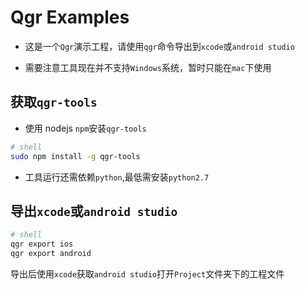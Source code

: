 Qgr Examples
===============

* 这是一个`Qgr`演示工程，请使用`qgr`命令导出到`xcode`或`android studio`

* 需要注意工具现在并不支持`Windows`系统，暂时只能在`mac`下使用

## 获取`qgr-tools`

* 使用 nodejs `npm`安装`qgr-tools`


```sh
# shell
sudo npm install -g qgr-tools

```

* 工具运行还需依赖`python`,最低需安装`python2.7`

## 导出`xcode`或`android studio`

```sh
# shell
qgr export ios
qgr export android
```

导出后使用`xcode`获取`android studio`打开`Project`文件夹下的工程文件

